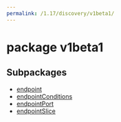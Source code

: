```yaml
---
permalink: /1.17/discovery/v1beta1/
---
```


# package v1beta1



## Subpackages

* [endpoint](discovery-v1beta1-endpoint.md)
* [endpointConditions](discovery-v1beta1-endpointConditions.md)
* [endpointPort](discovery-v1beta1-endpointPort.md)
* [endpointSlice](discovery-v1beta1-endpointSlice.md)
